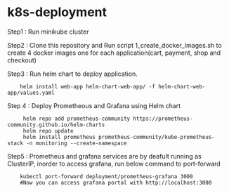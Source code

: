 # k8s-deployment

Step1 : Run minikube cluster

Step2 : Clone this repository and Run script 1_create_docker_images.sh to create 4 docker images one for each application(cart, payment, shop and checkout)

Step3 : Run helm chart to deploy application.

        helm install web-app helm-chart-web-app/ -f helm-chart-web-app/values.yaml

Step 4 : Deploy Prometheous and Grafana using Helm chart

         helm repo add prometheus-community https://prometheus-community.github.io/helm-charts
         helm repo update
         helm install prometheus prometheus-community/kube-prometheus-stack -n monitoring --create-namespace 
         
Step5 : Prometheus and grafana services are by deafult running as ClusterIP, inorder to access grafana, run below command to port-forward
        
        kubectl port-forward deployment/prometheus-grafana 3000
        #Now you can access grafana portal with http://localhost:3000




